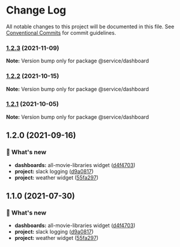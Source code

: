 # Change Log

All notable changes to this project will be documented in this file.
See [Conventional Commits](https://conventionalcommits.org) for commit guidelines.

### [1.2.3](https://github.com/furystack/multiverse/compare/@service/dashboard@1.2.2...@service/dashboard@1.2.3) (2021-11-09)

**Note:** Version bump only for package @service/dashboard






### [1.2.2](https://github.com/furystack/multiverse/compare/@service/dashboard@1.2.1...@service/dashboard@1.2.2) (2021-10-15)

**Note:** Version bump only for package @service/dashboard






### [1.2.1](https://github.com/furystack/multiverse/compare/@service/dashboard@1.2.0...@service/dashboard@1.2.1) (2021-10-05)

**Note:** Version bump only for package @service/dashboard






## 1.2.0 (2021-09-16)


### 🚀 What's new

* **dashboards:** all-movie-libraries widget ([d4f4703](https://github.com/furystack/multiverse/commit/d4f47033e135739c6890c622300e0704c215793a))
* **project:** slack logging ([d9a0817](https://github.com/furystack/multiverse/commit/d9a08174e29fe767f3c37747a4f962083748ba7c))
* **project:** weather widget ([55fa297](https://github.com/furystack/multiverse/commit/55fa2976eded93ced4980f17b349ad062586cb2a))




## 1.1.0 (2021-07-30)


### 🚀 What's new

* **dashboards:** all-movie-libraries widget ([d4f4703](https://github.com/furystack/multiverse/commit/d4f47033e135739c6890c622300e0704c215793a))
* **project:** slack logging ([d9a0817](https://github.com/furystack/multiverse/commit/d9a08174e29fe767f3c37747a4f962083748ba7c))
* **project:** weather widget ([55fa297](https://github.com/furystack/multiverse/commit/55fa2976eded93ced4980f17b349ad062586cb2a))
